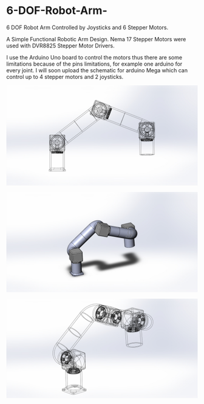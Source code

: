 # 6-DOF-Robot-Arm-
6 DOF Robot Arm Controlled by Joysticks and 6 Stepper Motors.

A Simple Functional Robotic Arm Design.
Nema 17 Stepper Motors were used with DVR8825 Stepper Motor Drivers.

I use the Arduino Uno board to control the motors thus there are some limitations because of the pins limitations, for example one arduino for every joint.
I will soon upload the schematic for arduino Mega which can control up to 4 stepper motors and 2 joysticks.



![Robot Arm Model In Solidworks](https://github.com/MrNMechanic/4-DOF-Robot-Arm-/blob/master/STL/Full%20Robot%20Arm.JPG)

![Robot Arm Model In Solidworks](https://github.com/MrNMechanic/4-DOF-Robot-Arm-/blob/master/STL/Full%20Robot%20Arm_3.JPG)

![Robot Arm Model In Solidworks](https://github.com/MrNMechanic/4-DOF-Robot-Arm-/blob/master/STL/Full%20Robot%20Arm%202.JPG)

